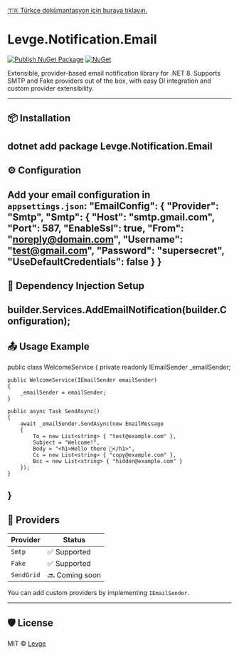 [🇹🇷 Türkçe dokümantasyon için buraya tıklayın.](README.tr.md)

# Levge.Notification.Email

[![Publish NuGet Package](https://github.com/levge-projects/Levge.Notification.Email/actions/workflows/main.yml/badge.svg)](https://github.com/levge-projects/Levge.Notification.Email/actions/workflows/main.yml)
[![NuGet](https://img.shields.io/nuget/v/Levge.Notification.Email.svg)](https://www.nuget.org/packages/Levge.Notification.Email)

Extensible, provider-based email notification library for .NET 8. Supports SMTP and Fake providers out of the box, with easy DI integration and custom provider extensibility.

---

## 📦 Installation
dotnet add package Levge.Notification.Email
---

## ⚙️ Configuration

Add your email configuration in `appsettings.json`:
"EmailConfig": {
  "Provider": "Smtp",
  "Smtp": {
    "Host": "smtp.gmail.com",
    "Port": 587,
    "EnableSsl": true,
    "From": "noreply@domain.com",
    "Username": "test@gmail.com",
    "Password": "supersecret",
    "UseDefaultCredentials": false
  }
}
---

## 🔧 Dependency Injection Setup
builder.Services.AddEmailNotification(builder.Configuration);
---

## 📤 Usage Example
public class WelcomeService
{
    private readonly IEmailSender _emailSender;

    public WelcomeService(IEmailSender emailSender)
    {
        _emailSender = emailSender;
    }

    public async Task SendAsync()
    {
        await _emailSender.SendAsync(new EmailMessage
        {
            To = new List<string> { "test@example.com" },
            Subject = "Welcome!",
            Body = "<h1>Hello there 👋</h1>",
            Cc = new List<string> { "copy@example.com" },
            Bcc = new List<string> { "hidden@example.com" }
        });
    }
}
---

## 🧩 Providers

| Provider   | Status         |
|------------|----------------|
| `Smtp`     | ✅ Supported   |
| `Fake`     | ✅ Supported   |
| `SendGrid` | 🔜 Coming soon |

You can add custom providers by implementing `IEmailSender`.

---

## 🛡️ License

MIT © [Levge](https://github.com/levge-projects)
